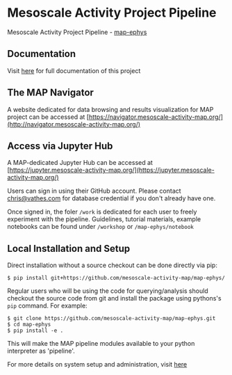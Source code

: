 # Mesoscale Activity Project Pipeline

Mesoscale Activity Project Pipeline - [map-ephys](https://github.com/mesoscale-activity-map/map-ephys/)

## Documentation

Visit [here](doc/intro.md) for full documentation of this project


## The MAP Navigator

A website dedicated for data browsing and results visualization for MAP project can be accessed at
 [https://navigator.mesoscale-activity-map.org/](http://navigator.mesoscale-activity-map.org/)


## Access via Jupyter Hub

A MAP-dedicated Jupyter Hub can be accessed at
 [https://jupyter.mesoscale-activity-map.org/](https://jupyter.mesoscale-activity-map.org/)

Users can sign in using their GitHub account. Please contact chris@vathes.com for database credential if you don't already have one.

Once signed in, the foler `/work` is dedicated for each user to freely experiment with the pipeline. 
Guidelines, tutorial materials, example notebooks can be found under `/workshop` or `/map-ephys/notebook`


## Local Installation and Setup

Direct installation without a source checkout can be done directly via pip:

    $ pip install git+https://github.com/mesoscale-activity-map/map-ephys/

Regular users who will be using the code for querying/analysis should
checkout the source code from git and install the package using pythons's `pip`
command. For example:

    $ git clone https://github.com/mesoscale-activity-map/map-ephys.git
    $ cd map-ephys
    $ pip install -e .

This will make the MAP pipeline modules available to your python interpreter as
'pipeline'. 

For more details on system setup and administration, visit [here](doc/system_management.md)
